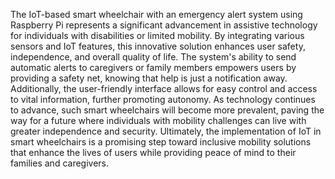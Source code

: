 The IoT-based smart wheelchair with an emergency alert system using Raspberry Pi represents a significant advancement in assistive technology for individuals with disabilities or limited mobility. By integrating various sensors and IoT features, this innovative solution enhances user safety, independence, and overall quality of life. The system's ability to send automatic alerts to caregivers or family members empowers users by providing a safety net, knowing that help is just a notification away. Additionally, the user-friendly interface allows for easy control and access to vital information, further promoting autonomy. As technology continues to advance, such smart wheelchairs will become more prevalent, paving the way for a future where individuals with mobility challenges can live with greater independence and security. Ultimately, the implementation of IoT in smart wheelchairs is a promising step toward inclusive mobility solutions that enhance the lives of users while providing peace of mind to their families and caregivers.
